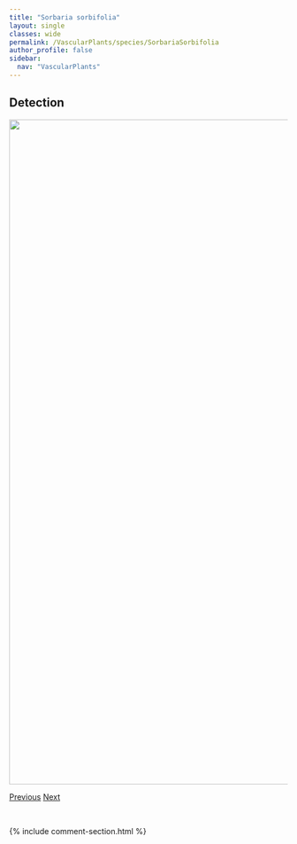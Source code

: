 ```yaml
---
title: "Sorbaria sorbifolia"
layout: single
classes: wide
permalink: /VascularPlants/species/SorbariaSorbifolia
author_profile: false
sidebar:
  nav: "VascularPlants"
---
```


<h2>Detection</h2>

<a href="https://drive.google.com/uc?export=view&id=1x77EKQiVNdpYdZf93PKlviLQyqp4AP86">
<img src="https://drive.google.com/uc?export=view&id=1x77EKQiVNdpYdZf93PKlviLQyqp4AP86" height = "1200" width = "800">
</a>


<a href="/DevelopmentWebsite/VascularPlants/species/SonchusAsperOleraceus" class="pagination--pager" title="Sonchus asper/oleraceus">Previous</a> <a href="/DevelopmentWebsite/VascularPlants/species/Sorbus" class="pagination--pager" title="Sorbus">Next</a>

<p>&nbsp;</p>

{% include comment-section.html %}
